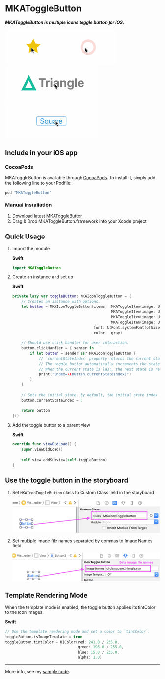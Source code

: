MKAToggleButton
===

***MKAToggleButton is multiple icons toggle button for iOS.***

<img src="./README/toggle1.gif"/><img src="./README/toggle2.gif"/><img src="./README/toggle3.gif"/><img src="./README/toggle4.gif"/>

## Include in your iOS app

### CocoaPods

MKAToggleButton is available through [CocoaPods](http://cocoapods.org). To install
it, simply add the following line to your Podfile:

```ruby
pod "MKAToggleButton"
```

### Manual Installation

1. Download latest [MKAToggleButton](https://github.com/HituziANDO/MKAToggleButton/releases)
1. Drag & Drop MKAToggleButton.framework into your Xcode project

## Quick Usage

1. Import the module
	
	**Swift**
	
	```swift
	import MKAToggleButton
	```
	
2. Create an instance and set up
	
	**Swift**
	
	```swift
	private lazy var toggleButton: MKAIconToggleButton = {
        // Creates an instance with options.
        let button = MKAIconToggleButton(items: [MKAToggleItem(image: UIImage(named: "circle"), title: "Circle"),
                                                 MKAToggleItem(image: UIImage(named: "square"), title: "Square"),
                                                 MKAToggleItem(image: UIImage(named: "triangle"), title: "Triangle"),
                                                 MKAToggleItem(image: UIImage(named: "star"), title: "Start")],
                                         font: UIFont.systemFont(ofSize: 40.0, weight: .bold),
                                         color: .gray)

        // Should use click handler for user interaction.
        button.clickHandler = { sender in
            if let button = sender as? MKAIconToggleButton {
                // `currentStateIndex` property returns the current state.
                // The toggle button automatically increments the state each time it is clicked.
                // When the current state is last, the next state is rewinded to the first.
                print("index=\(button.currentStateIndex)")
            }
        }

        // Sets the initial state. By default, the initial state index is zero.
        button.currentStateIndex = 1

        return button
    }()
	```
	
1. Add the toggle button to a parent view
	
	**Swift**
	
	```swift
	override func viewDidLoad() {
        super.viewDidLoad()

        self.view.addSubview(self.toggleButton)
   }
	```
	
## Use the toggle button in the storyboard
	
1. Set `MKAIconToggleButton` class to Custom Class field in the storyboard
	
	<img src="./README/setup1.png"/>
	
2. Set multiple image file names separated by commas to Image Names field
	
	<img src="./README/setup2.png"/>
	
## Template Rendering Mode

When the template mode is enabled, the toggle button applies its tintColor to the icon images.

**Swift**

```swift
// Use the template rendering mode and set a color to `tintColor`.
toggleButton.isImageTemplate = true
toggleButton.tintColor = UIColor(red: 241.0 / 255.0, 
                                 green: 196.0 / 255.0, 
                                 blue: 15.0 / 255.0, 
                                 alpha: 1.0)
```

----

More info, see my [sample code](https://github.com/HituziANDO/MKAToggleButton/blob/master/Sample/Swift/MKAToggleButtonSwiftSample/ViewController.swift).
